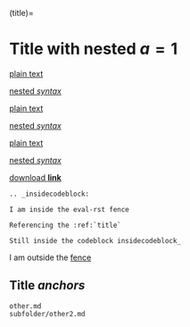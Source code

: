 (title)=

# Title with **nested** $a=1$

[](https://example.com)

[plain text](https://example.com)

[nested *syntax*](https://example.com)

[](title)

[plain text](title)

[nested *syntax*](title)

[](index.md)

[plain text](index.md)

[nested *syntax*](index.md)

[download **link**](file_link.txt)

[](subfolder/file_link2.txt)

```{eval-rst}
.. _insidecodeblock:

I am inside the eval-rst fence

Referencing the :ref:`title`

Still inside the codeblock insidecodeblock_
```

I am outside the [fence](insidecodeblock)

## Title *anchors*

```{toctree}
other.md
subfolder/other2.md
```

[](#title-anchors)

[](./#title-anchors)

[](./other.md#title-anchors)

[](other.md#title-anchors)

[](subfolder/other2.md#title-anchors)
